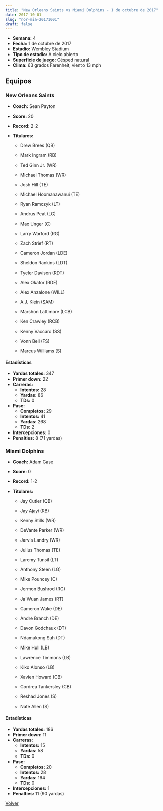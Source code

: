 ```yaml
---
title: "New Orleans Saints vs Miami Dolphins - 1 de octubre de 2017"
date: 2017-10-01
slug: "nor-mia-20171001"
draft: false
---
```


- **Semana:** 4
- **Fecha:** 1 de octubre de 2017
- **Estadio:** Wembley Stadium
- **Tipo de estadio:** A cielo abierto
- **Superficie de juego:** Césped natural
- **Clima:** 63 grados Farenheit, viento 13 mph

## Equipos


### New Orleans Saints
* **Coach:** Sean Payton
* **Score:** 20
* **Record:** 2-2
* **Titulares:** 

  * Drew Brees (QB) 

  * Mark Ingram (RB) 

  * Ted Ginn Jr. (WR) 

  * Michael Thomas (WR) 

  * Josh Hill (TE) 

  * Michael Hoomanawanui (TE) 

  * Ryan Ramczyk (LT) 

  * Andrus Peat (LG) 

  * Max Unger (C) 

  * Larry Warford (RG) 

  * Zach Strief (RT) 

  * Cameron Jordan (LDE) 

  * Sheldon Rankins (LDT) 

  * Tyeler Davison (RDT) 

  * Alex Okafor (RDE) 

  * Alex Anzalone (WILL) 

  * A.J. Klein (SAM) 

  * Marshon Lattimore (LCB) 

  * Ken Crawley (RCB) 

  * Kenny Vaccaro (SS) 

  * Vonn Bell (FS) 

  * Marcus Williams (S) 

#### Estadísticas
* **Yardas totales:** 347
* **Primer down:** 22
* **Carreras:**
  * **Intentos:** 28
  * **Yardas:** 86
  * **TDs:** 0
* **Pase:**
  * **Completos:** 29
  * **Intentos:** 41
  * **Yardas:** 268
  * **TDs:** 2
* **Intercepciones:** 0
* **Penalties:** 8 (71 yardas)

### Miami Dolphins
* **Coach:** Adam Gase
* **Score:** 0
* **Record:** 1-2
* **Titulares:** 

  * Jay Cutler (QB) 

  * Jay Ajayi (RB) 

  * Kenny Stills (WR) 

  * DeVante Parker (WR) 

  * Jarvis Landry (WR) 

  * Julius Thomas (TE) 

  * Laremy Tunsil (LT) 

  * Anthony Steen (LG) 

  * Mike Pouncey (C) 

  * Jermon Bushrod (RG) 

  * Ja'Wuan James (RT) 

  * Cameron Wake (DE) 

  * Andre Branch (DE) 

  * Davon Godchaux (DT) 

  * Ndamukong Suh (DT) 

  * Mike Hull (LB) 

  * Lawrence Timmons (LB) 

  * Kiko Alonso (LB) 

  * Xavien Howard (CB) 

  * Cordrea Tankersley (CB) 

  * Reshad Jones (S) 

  * Nate Allen (S) 

#### Estadísticas
* **Yardas totales:** 186
* **Primer down:** 11
* **Carreras:**
  * **Intentos:** 15
  * **Yardas:** 58
  * **TDs:** 0
* **Pase:**
  * **Completos:** 20
  * **Intentos:** 28
  * **Yardas:** 164
  * **TDs:** 0
* **Intercepciones:** 1
* **Penalties:** 11 (90 yardas)


[Volver](/historia/2017)
